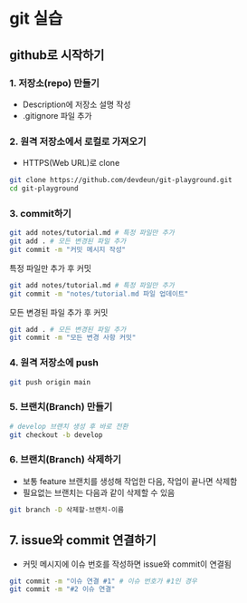 # git 실습

## github로 시작하기

### 1. 저장소(repo) 만들기

- Description에 저장소 설명 작성
- .gitignore 파일 추가

### 2. 원격 저장소에서 로컬로 가져오기

- HTTPS(Web URL)로 clone

```bash
git clone https://github.com/devdeun/git-playground.git
cd git-playground
```

### 3. commit하기

```bash
git add notes/tutorial.md # 특정 파일만 추가
git add . # 모든 변경된 파일 추가
git commit -m "커밋 메시지 작성"
```

특정 파일만 추가 후 커밋

```bash
git add notes/tutorial.md # 특정 파일만 추가
git commit -m "notes/tutorial.md 파일 업데이트"
```

모든 변경된 파일 추가 후 커밋

```bash
git add . # 모든 변경된 파일 추가
git commit -m "모든 변경 사항 커밋"
```

### 4. 원격 저장소에 push

```bash
git push origin main
```

### 5. 브랜치(Branch) 만들기

```bash
# develop 브랜치 생성 후 바로 전환
git checkout -b develop
```

### 6. 브랜치(Branch) 삭제하기

- 보통 feature 브랜치를 생성해 작업한 다음, 작업이 끝나면 삭제함
- 필요없는 브랜치는 다음과 같이 삭제할 수 있음

```bash
git branch -D 삭제할-브랜치-이름
```

## 7. issue와 commit 연결하기

- 커밋 메시지에 이슈 번호를 작성하면 issue와 commit이 연결됨

```bash
git commit -m "이슈 연결 #1" # 이슈 번호가 #1인 경우
git commit -m "#2 이슈 연결"
```
